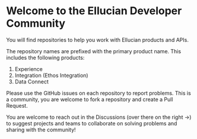 # Welcome to the Ellucian Developer Community

  You will find repositories to help you work with Ellucian products and APIs.

  The repository names are prefixed with the primary product name. This includes the following products:

  1. Experience
  1. Integration (Ethos Integration)
  1. Data Connect

Please use the GitHub issues on each repository to report problems. This is a community, you are welcome to fork a repository and create a Pull Request.

You are welcome to reach out in the Discussions (over there on the right ->) to suggest projects and teams to collaborate on solving problems and sharing with the community!
